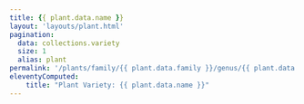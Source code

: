 ```yaml
---
title: {{ plant.data.name }}
layout: 'layouts/plant.html'
pagination:
  data: collections.variety
  size: 1
  alias: plant
permalink: '/plants/family/{{ plant.data.family }}/genus/{{ plant.data.genus }}/species/{{ plant.data.species }}/variety/{{ plant.data.machine_name }}/'
eleventyComputed:
    title: "Plant Variety: {{ plant.data.name }}"
---
```

